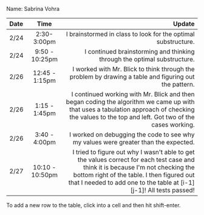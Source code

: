 Name: Sabrina Vohra

| Date |      Time       |                                                                                                                                                                                                                                                 Update |
|:-----|:---------------:|-------------------------------------------------------------------------------------------------------------------------------------------------------------------------------------------------------------------------------------------------------:|
| 2/24 |   2:30-3:00pm   |                                                                                                                                                                                          I brainstormed in class to look for the optimal substructure. |
| 2/24 | 9:50 - 10:25pm  |                                                                                                                                                                               I continued brainstorming and thinking through the optimal substructure. |
| 2/26 | 12:45 - 1:15pm  |                                                                                                                                                  I worked with Mr. Blick to think through the problem by drawing a table and figuring out the pattern. |
| 2/26 |  1:15 - 1:45pm  |                                                       I continued working with Mr. Blick and then began coding the algorithm we came up with that uses a tabulation approach of checking the values to the top and left. Got two of the cases working. |
| 2/26 |  3:40 - 4:00pm  |                                                                                                                                                                    I worked on debugging the code to see why my values were greater than the expected. |
| 2/27 | 10:10 - 10:50pm | I tried to figure out why I wasn't able to get the values correct for each test case and think it is because I'm not checking the bottom right of the table. I then figured out that I needed to add one to the table at [i-1][j-1]! All tests passed! |


To add a new row to the table, click into a cell and then hit shift-enter.